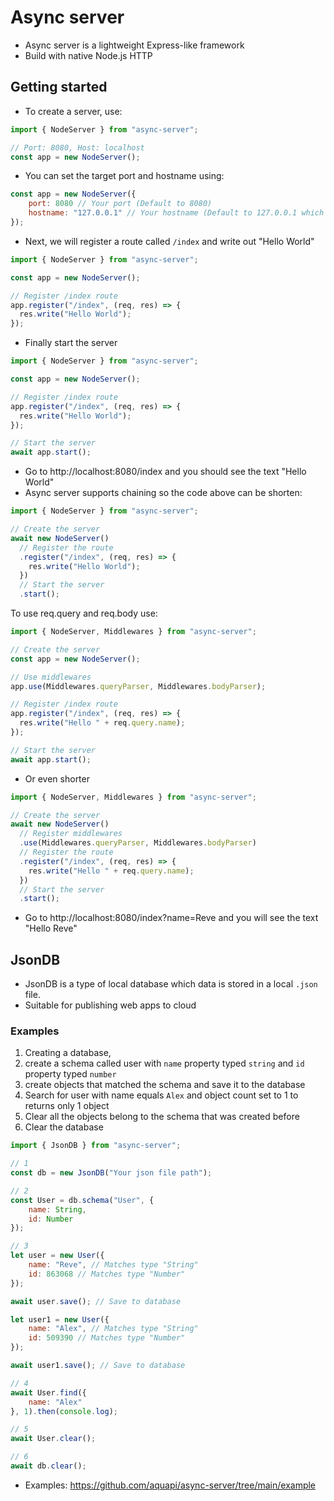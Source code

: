# Async server

- Async server is a lightweight Express-like framework
- Build with native Node.js HTTP

## Getting started

- To create a server, use:

```javascript
import { NodeServer } from "async-server";

// Port: 8080, Host: localhost
const app = new NodeServer();
```

- You can set the target port and hostname using:

```javascript
const app = new NodeServer({
    port: 8080 // Your port (Default to 8080)
    hostname: "127.0.0.1" // Your hostname (Default to 127.0.0.1 which is localhost)
});
```

- Next, we will register a route called `/index` and write out "Hello World"

```javascript
import { NodeServer } from "async-server";

const app = new NodeServer();

// Register /index route
app.register("/index", (req, res) => {
  res.write("Hello World");
});
```

- Finally start the server

```javascript
import { NodeServer } from "async-server";

const app = new NodeServer();

// Register /index route
app.register("/index", (req, res) => {
  res.write("Hello World");
});

// Start the server
await app.start();
```

- Go to http://localhost:8080/index and you should see the text "Hello World"
- Async server supports chaining so the code above can be shorten:

```javascript
import { NodeServer } from "async-server";

// Create the server
await new NodeServer()
  // Register the route
  .register("/index", (req, res) => {
    res.write("Hello World");
  })
  // Start the server
  .start();
```

To use req.query and req.body use:

```javascript
import { NodeServer, Middlewares } from "async-server";

// Create the server
const app = new NodeServer();

// Use middlewares
app.use(Middlewares.queryParser, Middlewares.bodyParser);

// Register /index route
app.register("/index", (req, res) => {
  res.write("Hello " + req.query.name);
});

// Start the server
await app.start();
```

- Or even shorter

```javascript
import { NodeServer, Middlewares } from "async-server";

// Create the server
await new NodeServer()
  // Register middlewares
  .use(Middlewares.queryParser, Middlewares.bodyParser)
  // Register the route
  .register("/index", (req, res) => {
    res.write("Hello " + req.query.name);
  })
  // Start the server
  .start();
```

- Go to http://localhost:8080/index?name=Reve and you will see the text "Hello Reve"

## JsonDB

- JsonDB is a type of local database which data is stored in a local `.json` file.
- Suitable for publishing web apps to cloud

### Examples

1. Creating a database,
2. create a schema called user with `name` property typed `string` and `id` property typed `number`
3. create objects that matched the schema and save it to the database
4. Search for user with name equals `Alex` and object count set to 1 to returns only 1 object
5. Clear all the objects belong to the schema that was created before
6. Clear the database

```javascript
import { JsonDB } from "async-server";

// 1
const db = new JsonDB("Your json file path");

// 2
const User = db.schema("User", {
    name: String,
    id: Number
});

// 3
let user = new User({
    name: "Reve", // Matches type "String"
    id: 863068 // Matches type "Number"
});

await user.save(); // Save to database

let user1 = new User({
    name: "Alex", // Matches type "String"
    id: 509390 // Matches type "Number"
});

await user1.save(); // Save to database

// 4
await User.find({
    name: "Alex"
}, 1).then(console.log);

// 5
await User.clear();

// 6
await db.clear();
```

- Examples: https://github.com/aquapi/async-server/tree/main/example

